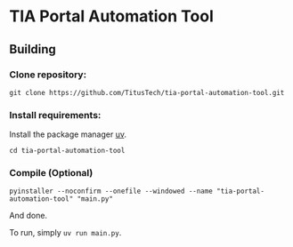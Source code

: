 # TIA Portal Automation Tool

## Building

### Clone repository:

```
git clone https://github.com/TitusTech/tia-portal-automation-tool.git
```

### Install requirements:

Install the package manager [uv](https://docs.astral.sh/uv/#installation).

```
cd tia-portal-automation-tool

```

### Compile (Optional)

```
pyinstaller --noconfirm --onefile --windowed --name "tia-portal-automation-tool" "main.py"
```

And done.

To run, simply `uv run main.py`.
